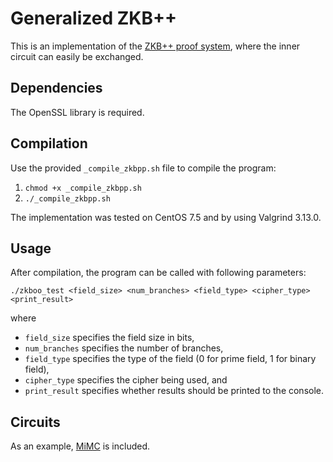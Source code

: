# Generalized ZKB++
This is an implementation of the [ZKB++ proof system](https://eprint.iacr.org/2017/279.pdf), where the inner circuit can easily be exchanged.

## Dependencies
The OpenSSL library is required.

## Compilation
Use the provided `_compile_zkbpp.sh` file to compile the program:
1. `chmod +x _compile_zkbpp.sh`
2. `./_compile_zkbpp.sh`

The implementation was tested on CentOS 7.5 and by using Valgrind 3.13.0.

## Usage
After compilation, the program can be called with following parameters:

`./zkboo_test <field_size> <num_branches> <field_type> <cipher_type> <print_result>`

where

* `field_size` specifies the field size in bits,
* `num_branches` specifies the number of branches,
* `field_type` specifies the type of the field (0 for prime field, 1 for binary field),
* `cipher_type` specifies the cipher being used, and
* `print_result` specifies whether results should be printed to the console.


## Circuits
As an example, [MiMC](https://eprint.iacr.org/2016/492.pdf) is included.
